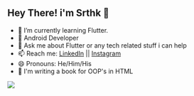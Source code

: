 ## Hey There! i'm Srthk  👋

- 🌱 I’m currently learning Flutter.
- 🤔 Android Developer
- 💬 Ask me about Flutter or any tech related stuff i can help
- 📫 Reach me: [LinkedIn](https://www.linkedin.com/in/srthk-pthk-7a673a170/) || [Instagram](https://www.instagram.com/mr_insomaniac/)
- 😄 Pronouns: He/Him/His
- 🤫 I'm writing a book for OOP's in HTML
 
<img src="https://github-readme-stats.vercel.app/api?username=srthkpthk&title_color=fff&text_color=9f9f9f&bg_color=151515">
